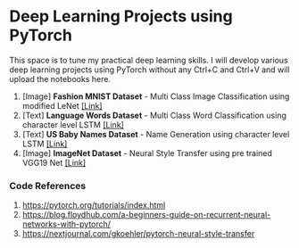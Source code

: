 # Deep Learning Projects using PyTorch

This space is to tune my practical deep learning skills. I will develop various deep learning projects using PyTorch without any Ctrl+C and Ctrl+V and will upload the notebooks here.

1. [Image] **Fashion MNIST Dataset** - Multi Class Image Classification using modified LeNet [[Link]](https://github.com/GokulKarthik/deep-learning/blob/master/fashion-mnist.ipynb)
2. [Text] **Language Words Dataset** - Multi Class Word Classification using character level LSTM [[Link]](https://github.com/GokulKarthik/deep-learning/blob/master/2-multi-class-word-classification.ipynb)
3. [Text] **US Baby Names Dataset** - Name Generation using character level LSTM [[Link]](https://github.com/GokulKarthik/deep-learning/blob/master/3-baby-name-generation.ipynb)
4. [Image] **ImageNet Dataset** - Neural Style Transfer using pre trained VGG19 Net [[Link]](https://github.com/GokulKarthik/deep-learning/blob/master/4-image-style-transfer.ipynb)

### Code References
1. https://pytorch.org/tutorials/index.html
2. https://blog.floydhub.com/a-beginners-guide-on-recurrent-neural-networks-with-pytorch/
3. https://nextjournal.com/gkoehler/pytorch-neural-style-transfer
